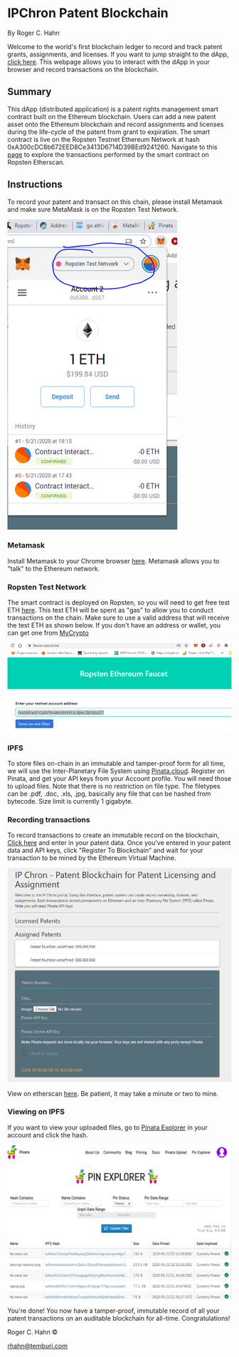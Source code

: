 # IPChron Patent Blockchain
By Roger C. Hahn

Welcome to the world's first blockchain ledger to record and track patent grants, assignments, and licenses. If you want to jump straight to the dApp, [click here](https://rhahn28.github.io/Patent_Blockchain/frontend/index.html). This webpage allows you to interact with the dApp in your browser and record transactions on the blockchain.


## Summary
This dApp (distributed application) is a patent rights management smart contract built on the Ethereum blockchain. Users can add a new patent asset onto the Ethereum blockchain and record assignments and licenses during the life-cycle of the patent from grant to expiration. The smart contract is live on the Ropsten Testnet Ethereum Network at hash 0xA300cDC8b672EED8Ce3413D6714D39BEd9241260. Navigate to this [page](https://ropsten.etherscan.io/address/0xa300cdc8b672eed8ce3413d6714d39bed9241260) to explore the transactions performed by the smart contract on Ropsten Etherscan.



## Instructions 
To record your patent and transact on this chain, please install Metamask and make sure MetaMask is on the Ropsten Test Network.

![image](screenshot2.PNG)


### Metamask
Install Metamask to your Chrome browser [here](https://chrome.google.com/webstore/detail/metamask/nkbihfbeogaeaoehlefnkodbefgpgknn?hl=en). Metamask allows you to "talk" to the Ethereum network.



### Ropsten Test Network
The smart contract is deployed on Ropsten, so you will need to get free test ETH [here](https://faucet.ropsten.be/). This test ETH will be spent as "gas" to allow you to conduct transactions on the chain. Make sure to use a valid address that will receive the test ETH as shown below. If you don't have an address or wallet, you can get one from [MyCrypto](https://mycrypto.com/account)

![image](screenshot3.PNG)


### IPFS
To store files on-chain in an immutable and tamper-proof form for all time, we will use the Inter-Planetary File System using [Pinata.cloud](https://pinata.cloud/). Register on Pinata, and get your API keys from your Account profile. You will need those to upload files. Note that there is no restriction on file type. The filetypes can be .pdf, .doc, .xls, .jpg, basically any file that can be hashed from bytecode. Size limit is currently 1 gigabyte.


### Recording transactions
To record transactions to create an immutable record on the blockchain, [Click here](https://rhahn28.github.io/Patent_Blockchain/frontend/index.html) and enter in your patent data. Once you've entered in your patent data and API keys, click "Register To Blockchain" and wait for your transaction to be mined by the Ethereum Virtual Machine. 

![image](screenshot1.PNG)

View on etherscan [here](https://ropsten.etherscan.io/address/0xa300cdc8b672eed8ce3413d6714d39bed9241260). Be patient, it may take a minute or two to mine.


### Viewing on IPFS
If you want to view your uploaded files, go to [Pinata Explorer](https://pinata.cloud/pinexplorer) in your account and click the hash. 

![image](screenshot4.PNG)




You're done! You now have a tamper-proof, immutable record of all your patent transactions on an auditable blockchain for all-time. Congratulations!


Roger C. Hahn ©

rhahn@temburi.com
